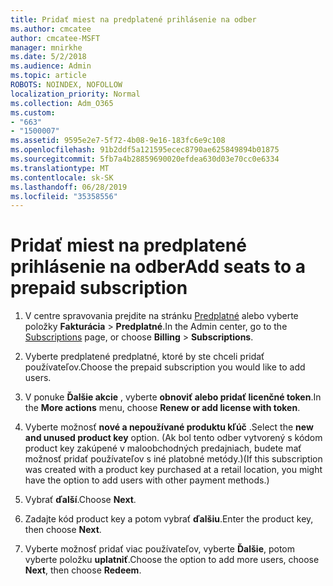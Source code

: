 ```yaml
---
title: Pridať miest na predplatené prihlásenie na odber
ms.author: cmcatee
author: cmcatee-MSFT
manager: mnirkhe
ms.date: 5/2/2018
ms.audience: Admin
ms.topic: article
ROBOTS: NOINDEX, NOFOLLOW
localization_priority: Normal
ms.collection: Adm_O365
ms.custom:
- "663"
- "1500007"
ms.assetid: 9595e2e7-5f72-4b08-9e16-183fc6e9c108
ms.openlocfilehash: 91b2ddf5a121595ecec8790ae625849894b01875
ms.sourcegitcommit: 5fb7a4b28859690020efdea630d03e70cc0e6334
ms.translationtype: MT
ms.contentlocale: sk-SK
ms.lasthandoff: 06/28/2019
ms.locfileid: "35358556"
---
```

# <a name="add-seats-to-a-prepaid-subscription"></a><span data-ttu-id="e224f-102">Pridať miest na predplatené prihlásenie na odber</span><span class="sxs-lookup"><span data-stu-id="e224f-102">Add seats to a prepaid subscription</span></span>

1. <span data-ttu-id="e224f-103">V centre spravovania prejdite na stránku [Predplatné](https://go.microsoft.com/fwlink/p/?linkid=842054) alebo vyberte položky **Fakturácia** \> **Predplatné**.</span><span class="sxs-lookup"><span data-stu-id="e224f-103">In the Admin center, go to the [Subscriptions](https://go.microsoft.com/fwlink/p/?linkid=842054) page, or choose **Billing** \> **Subscriptions**.</span></span>

2. <span data-ttu-id="e224f-104">Vyberte predplatené predplatné, ktoré by ste chceli pridať používateľov.</span><span class="sxs-lookup"><span data-stu-id="e224f-104">Choose the prepaid subscription you would like to add users.</span></span>

3. <span data-ttu-id="e224f-105">V ponuke **Ďalšie akcie** , vyberte **obnoviť alebo pridať licenčné token**.</span><span class="sxs-lookup"><span data-stu-id="e224f-105">In the **More actions** menu, choose **Renew or add license with token**.</span></span>

4. <span data-ttu-id="e224f-106">Vyberte možnosť **nové a nepoužívané produktu kľúč** .</span><span class="sxs-lookup"><span data-stu-id="e224f-106">Select the **new and unused product key** option.</span></span> <span data-ttu-id="e224f-107">(Ak bol tento odber vytvorený s kódom product key zakúpené v maloobchodných predajniach, budete mať možnosť pridať používateľov s iné platobné metódy.)</span><span class="sxs-lookup"><span data-stu-id="e224f-107">(If this subscription was created with a product key purchased at a retail location, you might have the option to add users with other payment methods.)</span></span>

5. <span data-ttu-id="e224f-108">Vybrať **ďalší**.</span><span class="sxs-lookup"><span data-stu-id="e224f-108">Choose **Next**.</span></span>

6. <span data-ttu-id="e224f-109">Zadajte kód product key a potom vybrať **ďalšiu**.</span><span class="sxs-lookup"><span data-stu-id="e224f-109">Enter the product key, then choose **Next**.</span></span>

7. <span data-ttu-id="e224f-110">Vyberte možnosť pridať viac používateľov, vyberte **Ďalšie**, potom vyberte položku **uplatniť**.</span><span class="sxs-lookup"><span data-stu-id="e224f-110">Choose the option to add more users, choose **Next**, then choose **Redeem**.</span></span>
